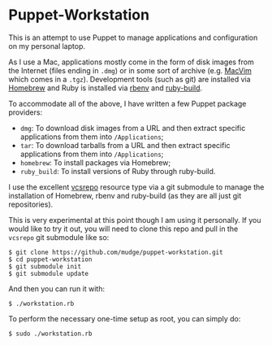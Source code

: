 # Puppet-Workstation

This is an attempt to use Puppet to manage applications and configuration on my
personal laptop.

As I use a Mac, applications mostly come in the form of disk images from the
Internet (files ending in `.dmg`) or in some sort of archive (e.g. [MacVim][]
which comes in a `.tgz`). Development tools (such as git) are installed via
[Homebrew][] and Ruby is installed via [rbenv][] and [ruby-build][].

To accommodate all of the above, I have written a few Puppet package providers:

* `dmg`: To download disk images from a URL and then extract specific
  applications from them into `/Applications`;
* `tar`: To download tarballs from a URL and then extract specific applications
  from them into `/Applications`;
* `homebrew`: To install packages via Homebrew;
* `ruby_build`: To install versions of Ruby through ruby-build.

I use the excellent [vcsrepo][] resource type via a git submodule to manage the
installation of Homebrew, rbenv and ruby-build (as they are all just git
repositories).

This is very experimental at this point though I am using it personally. If you
would like to try it out, you will need to clone this repo and pull in the
`vcsrepo` git submodule like so:

```console
$ git clone https://github.com/mudge/puppet-workstation.git
$ cd puppet-workstation
$ git submodule init
$ git submodule update
```

And then you can run it with:

```console
$ ./workstation.rb
```

To perform the necessary one-time setup as root, you can simply do:

```console
$ sudo ./workstation.rb
```

  [MacVim]: http://code.google.com/p/macvim/
  [Homebrew]: http://mxcl.github.com/homebrew/
  [rbenv]: https://github.com/sstephenson/rbenv
  [ruby-build]: https://github.com/sstephenson/ruby-build
  [vcsrepo]: https://github.com/puppetlabs/puppet-vcsrepo

